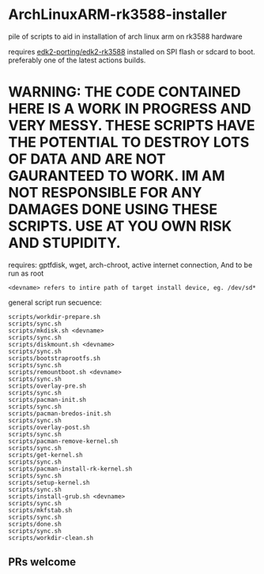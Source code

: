 # ArchLinuxARM-rk3588-installer
pile of scripts to aid in installation of arch linux arm on rk3588 hardware

requires [edk2-porting/edk2-rk3588](https://github.com/edk2-porting/edk2-rk3588) installed on SPI flash or sdcard to boot. preferably one of the latest actions builds.

# WARNING: THE CODE CONTAINED HERE IS A WORK IN PROGRESS AND VERY MESSY. THESE SCRIPTS HAVE THE POTENTIAL TO DESTROY LOTS OF DATA AND ARE NOT GAURANTEED TO WORK. IM AM NOT RESPONSIBLE FOR ANY DAMAGES DONE USING THESE SCRIPTS. USE AT YOU OWN RISK AND STUPIDITY.

requires:
gptfdisk,
wget,
arch-chroot,
active internet connection,
And to be run as root

`<devname> refers to intire path of target install device, eg. /dev/sd*`

general script run secuence:

```
scripts/workdir-prepare.sh
scripts/sync.sh
scripts/mkdisk.sh <devname>
scripts/sync.sh
scripts/diskmount.sh <devname>
scripts/sync.sh
scripts/bootstraprootfs.sh
scripts/sync.sh
scripts/remountboot.sh <devname>
scripts/sync.sh
scripts/overlay-pre.sh
scripts/sync.sh
scripts/pacman-init.sh
scripts/sync.sh
scripts/pacman-bredos-init.sh
scripts/sync.sh
scripts/overlay-post.sh
scripts/sync.sh
scripts/pacman-remove-kernel.sh
scripts/sync.sh
scripts/get-kernel.sh
scripts/sync.sh
scripts/pacman-install-rk-kernel.sh
scripts/sync.sh
scripts/setup-kernel.sh
scripts/sync.sh
scripts/install-grub.sh <devname>
scripts/sync.sh
scripts/mkfstab.sh
scripts/sync.sh
scripts/done.sh
scripts/sync.sh
scripts/workdir-clean.sh
```
## PRs welcome

